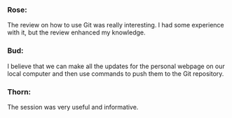 
### Rose:
The review on how to use Git was really interesting. I had some experience with it, but the review enhanced my knowledge.

### Bud: 
I believe that we can make all the updates for the personal webpage on our local computer and then use commands to push them to the Git repository.

### Thorn: 
The session was very useful and informative.

